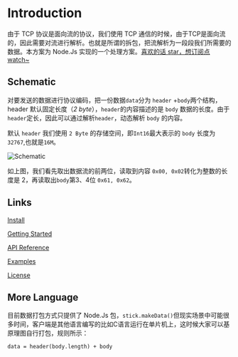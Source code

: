 # Introduction

由于 TCP 协议是面向流的协议，我们使用 TCP 通信的时候，由于TCP是面向流的，因此需要对流进行解析。也就是所谓的拆包，把流解析为一段段我们所需要的数据。本方案为 Node.Js 实现的一个处理方案。[喜欢的话 star，想订阅点 watch~](https://github.com/lvgithub/stick)

## Schematic

对要发送的数据进行协议编码，把一份数据`data`分为 `header` +`body`两个结构，header 默认固定长度（_2 byte_），`header`的内容描述的是 `body` 数据的长度。由于`header`定长，因此可以通过解析`header`，动态解析 `body` 的内容。

默认 `header` 我们使用 `2 Byte` 的存储空间，即`Int16`最大表示的 `body` 长度为 `32767`,也就是`16M`。

![Schematic](https://tva1.sinaimg.cn/large/007S8ZIlly1ghbjj1w0ykj30wm0c0ad1.jpg)

如上图，我们看先取出数据流的前两位，读取到内容 `0x00, 0x02`转化为整数的长度是 2，再读取出`body`第3、4位 `0x61, 0x62`。

## Links

[Install](https://www.npmjs.com/package/@lvgithub/stick)

[Getting Started](https://github.com/lvgithub/stick/blob/master/docs/GettingStarted.md)

[API Reference](https://github.com/lvgithub/stick/blob/master/docs/API.md)

[Examples](https://github.com/lvgithub/stick/blob/master/examples/readme.md)

[License](http://opensource.org/licenses/MIT)

## More Language

目前数据打包方式只提供了 Node.Js 包，`stick.makeData()`但现实场景中可能很多时间，客户端是其他语言编写的比如C语言运行在单片机上，这时候大家可以基原理图自行打包，规则所示：

```shell
data = header(body.length) + body
```
